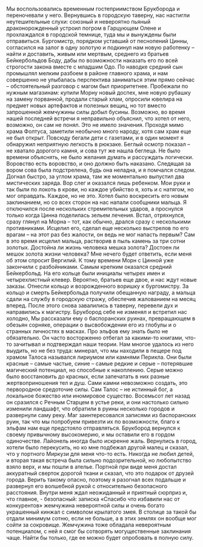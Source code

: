 Мы воспользовались временным гостеприимством Брукборода и переночевали у него. Вернувшись в городскую таверну, нас настигли неутешительные слухи: союзный и невероятно пьяный драконорожденный устроил погром в Гарцующем Олене и прохлаждался в городской темнице, туда мы и вынуждены были отправиться. Бургомистр, порядком уставший от песнопений Цинны, согласился на залог в одну золотую и подкинул нам новую работенку – найти и доставить, живым или мертвым, среднего из братьев Бейкербольдов Боду, дабы по возможности наказать его по всей строгости закона вместе с младшим Одо. По наводке средний сын промышлял мелким разбоем в районе главного храма, и нам совершенно не улыбалась перспектива заниматься этим прямо сейчас – обстоятельный разговор с магом был приоритетнее. Пробежали по нужным магазинам: купили Морну новый доспех, мне новую рубашку на замену порванной, продали старый хлам, опросили ювелира на предмет новых артефактов и полезных вещиц, но тот вместо запрошенной жемчужины силы добыл бусины. Возможно, во время нашей последней встречи я неправильно объяснил, что хотел от него, возможно, он сам не понял. Это не имело значения. Проходя мимо храма Фолтуса, заметили необычно много народу, хотя сам храм еще не был открыт. Повсюду бегали дети с газетами, и в один момент я обнаружил неприятную легкость в рюкзаке. Беглый осмотр показал – не хватало дорогого камня, и сова тут же нашла беглеца. Не было времени объяснять, не было желания думать и рассуждать логически. Воровство есть воровство, и оно должно быть наказано. Следящая за вором сова была подстрелена, будь она неладна, и я помчался следом. Догнал быстро, за углом храма, там же моментально выпустил два мистических заряда. Вор слег и оказался лишь ребенком. Мои руки и так были по локоть в крови, но каждое убийство я, хоть и с натягом, но мог оправдать. Каждое, но не это. Хотел было воскресить его новым заклинанием, но со всех сторон на нас напали сообщники мальца. Я отключился после нескольких стремительных ударов, а проснулся только когда Цинна поделилась зельем лечения. Встал, отряхнулся, сразу глянул на Морна – тот, как обычно, дрался сразу с несколькими противниками. Исцелил его, сделал еще несколько выстрелов по его врагам – на этот раз без жалости, он ведь не мог напасть первым? Сам в это время исцелил мальца, растворив в пыль камень за три сотни золотых. Достойна ли жизнь человека мешка золота? Достоен ли мешок золота жизни человека? Мне нечего будет ответить, если меня об этом спросит Вергилий. К тому времени Морн с Цинной уже закончили с разбойниками. Самым крепким оказался средний Бейкербольд. На его кольце были инициалы четырех имен и четырехлистный клевер. Вероятно, братьев еще двое, и нас ждут новые заказы. Отнесли кольцо и возрожденного воришку к бургомистру. За кольцо и смерть Бейкербольда получили обещанную награду, а мальца сдали на службу в городскую стражу, обеспечив жалованием на месяц вперед. После этого снова завалились в таверну, перевели дух и направились к магистру.
Брукбород себе не изменял и встретил нас холодно, Мы рассказали ему о баспоранских руинах, превращающем в обезьян сорняке, операции о высвобождении его из глобулы и о странных личностях в масках. Про эльфов ему знать было не обязательно. Он часто восторженно отбегал за какими-то книгами, что-то зачитывал и подтверждал наши теории. Нам многое удалось из него выудить, но не без труда: минерал, что мы находили в пещере под храмом Талоса назывался лириумом или камнями Перикла. Они были красные – самые частые, синие – самые редкие и серые – потерявшие магический потенциал, но способные к накоплению. Серые можно было восстановить до красных, если запечатать в них разные жертвоприношения тел и душ. Сами камни невозможно создать, это первородное средоточие силы. Сам Талос – не истинный бог, а локальное божество или иномировое существо. Восемьсот лет назад он сразился с Речным Старцем в устье реки, и они настолько сильно изменили ландшафт, что обратили в руины несколько городов и развернули саму реку. Маг заинтересовался записями из баспоранских руин, так что мы попробуем привезти их по возможности, благо к эльфам нам еще предстояло отправляться. Брукбород вернулся к своему привычному высокомерию, и мы оставили его в гордом одиночестве. Лайонель иногда было искренне жаль. Вернулись в город, хотели было перекусить, но ко мне подбежал другой малец и сказал, что у портного Миркузи для меня что-то есть. Никогда не любил детей, и вторая такая встреча была сильно подозрительной, но любопытство взяло верх, и мы пошли в ателье. Портной при виде меня достал аккуратный сверток дорогой ткани и сказал, что это подарок от друзей города. Верить такому опасно, поэтому я разогнал всех подальше и развернул его волшебной рукой с относительно безопасного расстояния. Внутри меня ждал неожиданный и приятный сюрприз и, что главное, - безопасный: записка «Спасибо что избавили нас от конкурентов» жемчужина невероятной силы и очень богато украшенный кинжал с символом крылатого змея. В столице за такой бы отдали минимум сотню, если не больше, а в этих землях он вообще мог сойти за сокровище. Жемчужина тоже обладала невероятным потенциалом, с ней я смог бы сотворять могущественные заклинания чаще. Найти бы только, где ее можно будет опробовать в полную силу.